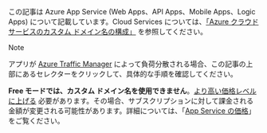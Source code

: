 この記事は Azure App Service (Web Apps、API Apps、Mobile Apps、Logic Apps) について記載しています。Cloud Services については、[「Azure クラウド サービスのカスタム ドメイン名の構成」](../articles/cloud-services/cloud-services-custom-domain-name.md) を参照してください。

> [!NOTE]
> アプリが [Azure Traffic Manager](https://azure.microsoft.com/services/traffic-manager/) によって負荷分散される場合、この記事の上部にあるセレクターをクリックして、具体的な手順を確認してください。
> 
> **Free モードでは、カスタム ドメイン名を使用できません**。[より高い価格レベルに上げる](../articles/app-service-web/web-sites-scale.md) 必要があります。その場合、サブスクリプションに対して課金される金額が変更される可能性があります。詳細については、「[App Service の価格](https://azure.microsoft.com/pricing/details/app-service/)」をご覧ください。
> 
> 

<!---HONumber=AcomDC_0727_2016-->